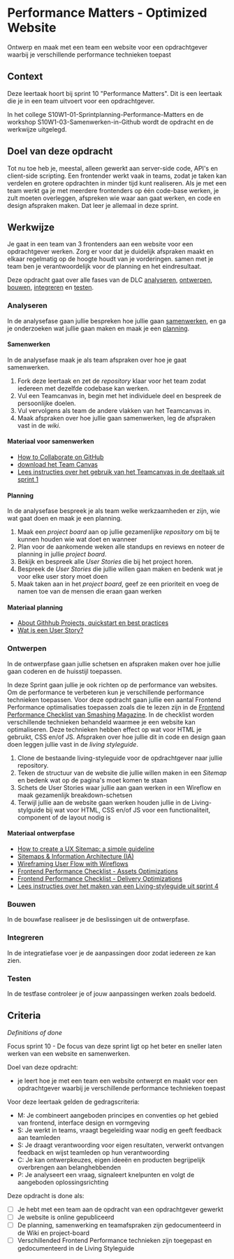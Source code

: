 # Performance Matters - Optimized Website

Ontwerp en maak met een team een website voor een opdrachtgever waarbij je verschillende performance technieken toepast

## Context
Deze leertaak hoort bij sprint 10 "Performance Matters". Dit is een leertaak die je in een team uitvoert voor een opdrachtgever.

In het college S10W1-01-Sprintplanning-Performance-Matters en de workshop S10W1-03-Samenwerken-in-Github wordt de opdracht en de werkwijze uitgelegd.


## Doel van deze opdracht

Tot nu toe heb je, meestal, alleen gewerkt aan server-side code, API's en client-side scripting. Een frontender werkt vaak in teams, zodat je taken kan verdelen en grotere opdrachten in minder tijd kunt realiseren. 
Als je met een team werkt ga je met meerdere frontenders op één code-base werken, je zult moeten overleggen, afspreken wie waar aan gaat werken, en code en design afspraken maken. Dat leer je allemaal in deze sprint.  


## Werkwijze

Je gaat in een team van 3 frontenders aan een website voor een opdrachtgever werken. Zorg er voor dat je duidelijk afspraken maakt en elkaar regelmatig op de hoogte houdt van je vorderingen. samen met je team ben je verantwoordelijk voor de planning en het eindresultaat. 

Deze opdracht gaat over alle fases van de DLC [analyseren](#analyseren), [ontwerpen](#ontwerpen), [bouwen](#bouwen), [integreren](#integreren) en [testen](#testen).

### Analyseren
In de analysefase gaan jullie bespreken hoe jullie gaan [samenwerken](#samenwerken), en ga je onderzoeken wat jullie gaan maken en maak je een [planning](#planning). 

#### Samenwerken
In de analysefase maak je als team afspraken over hoe je gaat samenwerken.

1. Fork deze leertaak en zet de _repository_ klaar voor het team zodat iedereen met dezelfde codebase kan werken. 
3. Vul een Teamcanvas in, begin met het individuele deel en bespreek de persoonlijke doelen. 
4. Vul vervolgens als team de andere vlakken van het Teamcanvas in.
5. Maak afspraken over hoe jullie gaan samenwerken,  leg de afspraken vast in de _wiki_.
 

#### Materiaal voor samenwerken

- [How to Collaborate on GitHub](https://code.tutsplus.com/tutorials/how-to-collaborate-on-github--net-34267)
- [download het Team Canvas](https://github.com/fdnd-task/performance-matters-fast-website/blob/main/docs/Teamcanvas.pdf)
- [Lees instructies over het gebruik van het Teamcanvas in de deeltaak uit sprint 1](https://github.com/fdnd-task/your-tribe-team-canvas)


#### Planning
In de analysefase bespreek je als team welke werkzaamheden er zijn, wie wat gaat doen en maak je een planning. 

1. Maak een _project board_ aan op jullie gezamenlijke _repository_ om bij te kunnen houden wie wat doet en wanneer
2. Plan voor de aankomende weken alle standups en reviews en noteer de planning in jullie _project board_.
3. Bekijk en bespreek alle _User Stories_ die bij het project horen. 
4. Bespreek de _User Stories_ die jullie willen gaan maken en bedenk wat je voor elke user story moet doen
5. Maak taken aan in het _project board_, geef ze een prioriteit en voeg de namen toe van de mensen die eraan gaan werken

#### Materiaal planning

- [About Githhub Projects, quickstart en best practices](https://docs.github.com/en/issues/planning-and-tracking-with-projects/learning-about-projects/about-projects)
- [Wat is een User Story?](https://agilescrumgroup.nl/wat-is-een-user-story/)


### Ontwerpen
In de ontwerpfase gaan jullie schetsen en afspraken maken over hoe jullie gaan coderen en de huisstijl toepassen.

In deze Sprint gaan jullie je ook richten op de performance van websites. Om de performance te verbeteren kun je verschillende performance technieken toepassen.  Voor deze opdracht gaan jullie een aantal Frontend Performance optimalisaties toepassen zoals die te lezen zijn in de [Frontend Performance Checklist van Smashing Magazine](https://www.smashingmagazine.com/2021/01/front-end-performance-2021-free-pdf-checklist/). 
In de checklist worden verschillende technieken behandeld waarmee je een website kan optimaliseren. Deze technieken hebben effect op wat voor HTML je gebruikt, CSS en/of JS. Afspraken over hoe jullie dit in code en design gaan doen leggen jullie vast in de _living styleguide_. 

1. Clone de bestaande living-styleguide voor de opdrachtgever naar jullie repository. 
2. Teken de structuur van de website die jullie willen maken in een _Sitemap_ en bedenk wat op de pagina's moet komen te staan
3. Schets de User Stories waar jullie aan gaan werken in een Wireflow en maak gezamenlijk breakdown-schetsen 
4. Terwijl jullie aan de website gaan werken houden jullie in de Living-stylguide bij wat voor HTML, CSS en/of JS voor een functionaliteit, component of de layout nodig is

#### Materiaal ontwerpfase

- [How to create a UX Sitemap: a simple guideline](https://uxdesign.cc/how-to-create-a-ux-sitemap-a-simple-guideline-8786c16f85c1)
- [Sitemaps & Information Architecture (IA)](https://xd.adobe.com/ideas/process/information-architecture/sitemap-and-information-architecture/)
- [Wireframing User Flow with Wireflows](https://balsamiq.com/learn/articles/wireflows/)
- [Frontend Performance Checklist - Assets Optimizations](https://www.smashingmagazine.com/2021/01/front-end-performance-2021-free-pdf-checklist/#assets-optimizations)
- [Frontend Performance Checklist - Delivery Optimizations](https://www.smashingmagazine.com/2021/01/front-end-performance-2021-free-pdf-checklist/#delivery-optimizations)
- [Lees instructies over het maken van een Living-styleguide uit sprint 4](https://github.com/fdnd-task/look-and-feel-living-styleguide/)


### Bouwen
In de bouwfase realiseer je de beslissingen uit de ontwerpfase.

### Integreren
In de integratiefase voer je de aanpassingen door zodat iedereen ze kan zien.

### Testen
In de testfase controleer je of jouw aanpassingen werken zoals bedoeld.



## Criteria
*Definitions of done*

Focus sprint 10 - De focus van deze sprint ligt op het beter en sneller laten werken van een website en samenwerken.


Doel van deze opdracht:

* je leert hoe je met een team een website ontwerpt en maakt voor een opdrachtgever waarbij je verschillende performance technieken toepast


Voor deze leertaak gelden de gedragscriteria:

* M: Je combineert aangeboden principes en conventies op het gebied van frontend, interface design en vormgeving
* S: Je werkt in teams, vraagt begeleiding waar nodig en geeft feedback aan teamleden
* S: Je draagt verantwoording voor eigen resultaten, verwerkt ontvangen feedback en wijst teamleden op hun verantwoording
* C: Je kan ontwerpkeuzes, eigen ideeën en producten begrijpelijk overbrengen aan belanghebbenden
* P: Je analyseert een vraag, signaleert knelpunten en volgt de aangeboden oplossingsrichting

Deze opdracht is done als:

- [ ] Je hebt met een team aan de opdracht van een opdrachtgever gewerkt
- [ ] Je website is online gepubliceerd
- [ ] De planning, samenwerking en teamafspraken zijn gedocumenteerd in de Wiki en project-board
- [ ] Verschillended Frontend Performance technieken zijn toegepast en gedocumenteerd in de Living Styleguide
